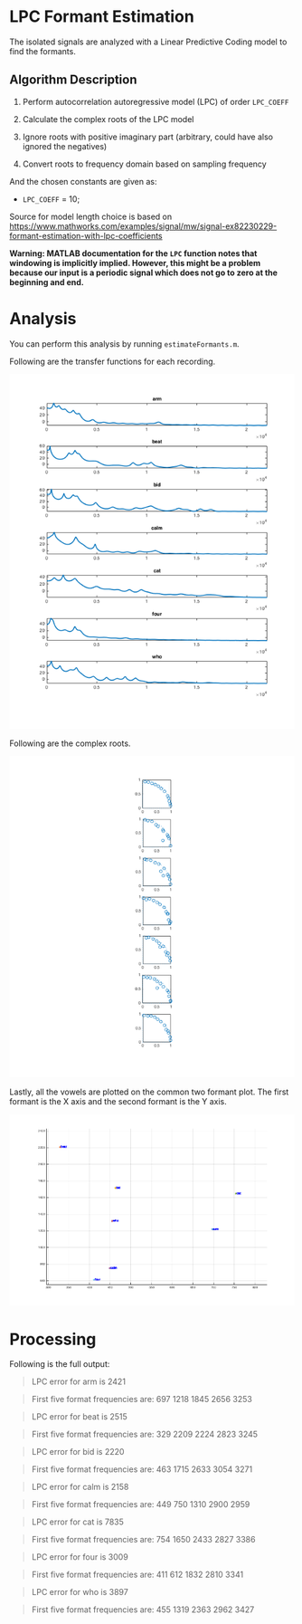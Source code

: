 LPC Formant Estimation
======================

The isolated signals are analyzed with a Linear Predictive Coding model to find
the formants.

Algorithm Description
---------------------

1.  Perform autocorrelation autoregressive model (LPC) of order `LPC_COEFF`

2.  Calculate the complex roots of the LPC model

3.  Ignore roots with positive imaginary part (arbitrary, could have also
    ignored the negatives)

4.  Convert roots to frequency domain based on sampling frequency

And the chosen constants are given as:

-   `LPC_COEFF` = 10;

Source for model length choice is based on https://www.mathworks.com/examples/signal/mw/signal-ex82230229-formant-estimation-with-lpc-coefficients

**Warning: MATLAB documentation for the **`LPC`** function notes that windowing
is implicitly implied. However, this might be a problem because our input is a
periodic signal which does not go to zero at the beginning and end.**

Analysis
========

You can perform this analysis by running `estimateFormants.m`.

Following are the transfer functions for each recording.

![](<transferFunctions.png>)

Following are the complex roots.

![](<poles.png>)

Lastly, all the vowels are plotted on the common two formant plot. The first
formant is the X axis and the second formant is the Y axis.

![](<formantPlots.png>)

Processing
==========

Following is the full output:

>   LPC error for arm is 2421

>   First five format frequencies are: 697 1218 1845 2656 3253

>   LPC error for beat is 2515

>   First five format frequencies are: 329 2209 2224 2823 3245

>   LPC error for bid is 2220

>   First five format frequencies are: 463 1715 2633 3054 3271

>   LPC error for calm is 2158

>   First five format frequencies are: 449 750 1310 2900 2959

>   LPC error for cat is 7835

>   First five format frequencies are: 754 1650 2433 2827 3386

>   LPC error for four is 3009

>   First five format frequencies are: 411 612 1832 2810 3341

>   LPC error for who is 3897

>   First five format frequencies are: 455 1319 2363 2962 3427
